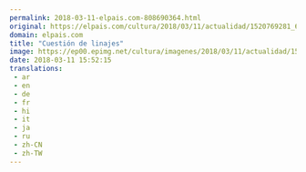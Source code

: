 ```yaml
---
permalink: 2018-03-11-elpais.com-808690364.html
original: https://elpais.com/cultura/2018/03/11/actualidad/1520769281_688374.html#?ref=rss&format=simple&link=link
domain: elpais.com
title: "Cuestión de linajes"
image: https://ep00.epimg.net/cultura/imagenes/2018/03/11/actualidad/1520769281_688374_1520770473_rrss_normal.jpg
date: 2018-03-11 15:52:15
translations: 
 - ar
 - en
 - de
 - fr
 - hi
 - it
 - ja
 - ru
 - zh-CN
 - zh-TW
---
```


